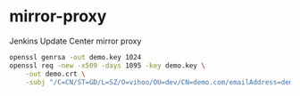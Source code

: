 # mirror-proxy
Jenkins Update Center mirror proxy

```bash
openssl genrsa -out demo.key 1024
openssl req -new -x509 -days 1095 -key demo.key \
    -out demo.crt \
    -subj "/C=CN/ST=GD/L=SZ/O=vihoo/OU=dev/CN=demo.com/emailAddress=demo@demo.com"
```